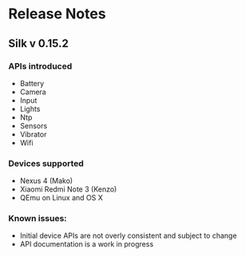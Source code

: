 # Release Notes

## Silk v 0.15.2

### APIs introduced

- Battery
- Camera
- Input
- Lights
- Ntp
- Sensors
- Vibrator
- Wifi

### Devices supported
- Nexus 4 (Mako)
- Xiaomi Redmi Note 3 (Kenzo)
- QEmu on Linux and OS X

### Known issues:
- Initial device APIs are not overly consistent and subject to change
- API documentation is a work in progress
